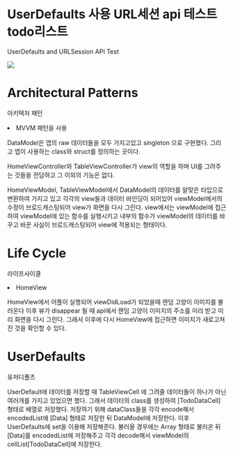 # UserDefaults 사용 URL세션 api 테스트 todo리스트
UserDefaults and URLSession API Test

<img src="https://capsule-render.vercel.app/api?type=waving&color=auto&height=200&section=header&text=ToDoApp&fontSize=90" />

# Architectural Patterns
아키텍처 패턴

<li>MVVM 패턴을 사용</li>

  DataModel은 앱의 raw 데이터들을 모두 가지고있고 singleton 으로 구현했다.
  그리고 앱이 사용하는 class와 struct를 정의하는 곳이다.

  HomeViewController와 TableViewController가 view의 역할을 하며
  UI를 그려주는 것들을 전담하고 그 이외의 기능은 없다.

  HomeViewModel, TableViewModel에서 DataModel의 데이터를 알맞은 타입으로 변환하여 가지고 있고
  각각의 view들과 데이터 바인딩이 되어있어 viewModel에서의 수정이 브로드캐스팅되어 view가 화면을 다시 그린다.
  view에서는 viewModel에 접근하여 viewModel에 있는 함수를 실행시키고 내부의 함수가 viewModel의 데이터를 바꾸고
  바꾼 사실이 브로드캐스팅되어 view에 적용되는 형태이다.


# Life Cycle
라이프사이클

<li>HomeView</li>

HomeView에서 어플이 실행되어 viewDidLoad가 되었을때 랜덤 고양이 이미지를 불러온다
이후 뷰가 disappear 될 때 api에서 랜덤 고양이 이미지의 주소를 미리 받고 미리 화면을 다시 그린다.
그래서 이후에 다시 HomeView에 접근하면 이미지가 새로고쳐진 것을 확인할 수 있다.


# UserDefaults
유저디폴츠

UserDefault에 데이터를 저장할 때 TableViewCell 에 그려줄 데이터들이 하나가 아닌 여러개를 가지고 있었으면 했다.
그래서 데이터의 class를 생성하여 [TodoDataCell] 형태로 배열로 저장했다.
저장하기 위해 dataClass들을 각각 encode해서 encodedList에 [Data] 형태로 저장한 뒤 DataModel에 저장한다.
이후 UserDefaults에 set을 이용해 저장해준다.
불러올 경우에는 Array 형태로 불러온 뒤 [Data]를 encodedList에 저장해주고 각각 decode해서 viewModel의 cellList[TodoDataCell]에 저장한다.
